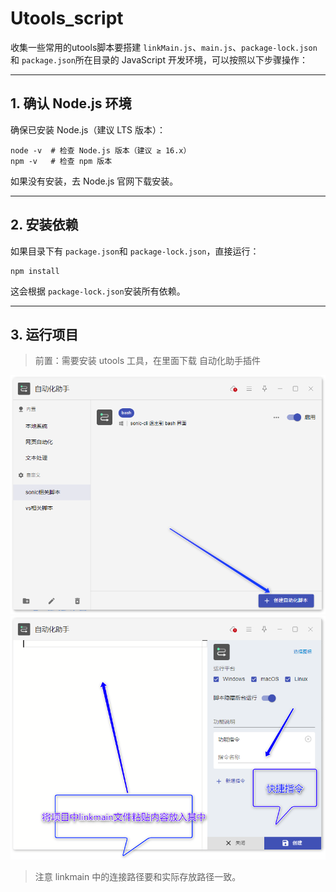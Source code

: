 # Utools_script
收集一些常用的utools脚本要搭建 `linkMain.js`、`main.js`、`package-lock.json`和 `package.json`所在目录的 JavaScript 开发环境，可以按照以下步骤操作：

------

## **1. 确认 Node.js 环境**

确保已安装 Node.js（建议 LTS 版本）：

```
node -v  # 检查 Node.js 版本（建议 ≥ 16.x）
npm -v   # 检查 npm 版本
```

如果没有安装，去 Node.js 官网下载安装。

------

## **2. 安装依赖**

如果目录下有 `package.json`和 `package-lock.json`，直接运行：

```
npm install
```

这会根据 `package-lock.json`安装所有依赖。

------

## **3. 运行项目**

> 前置：需要安装 utools 工具，在里面下载 自动化助手插件

![image-20250830153112427](.\readmeImg\image-20250830153112427.png)![image-20250830153511048](.\readmeImg\image-20250830153511048.png)

> 注意 linkmain 中的连接路径要和实际存放路径一致。
